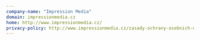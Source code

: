 ```yaml
---
company-name: "Impression Media"
domain: impressionmedia.cz
home: http://www.impressionmedia.cz/
privacy-policy: http://www.impressionmedia.cz/zasady-ochrany-osobnich-udaju/index.html
---
```




